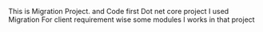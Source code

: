 This is Migration Project. and Code first Dot net core project I used Migration For client requirement wise some modules I works in that project
